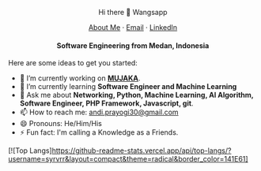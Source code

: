 <p align=center>
  Hi there 👋 Wangsapp
</p>

<p align="center">
    <a href="https://sayray303.github.io">About Me</a>
    ·
    <a href="mailto:andi.prayogi30@gmail.com">Email</a>
    ·
    <a href="https://linkedin.com/in/andi-prayogi-2a8a11157">LinkedIn</a>
</p>
<p align="center">
  <h4 align="center">Software Engineering from Medan, Indonesia</h4>
</p>

<!--
<p align="center"> 
  <img align="center" src="https://komarev.com/ghpvc/?username=hashirshoaeb&color=blue&style=flat-square" alt="hashirshoaeb profile views" />
</p>
 **sayray303/sayray303** is a ✨ _special_ ✨ repository because its `README.md` (this file) appears on your GitHub profile. -->

Here are some ideas to get you started:

- 🔭 I’m currently working on **[MUJAKA](https://www.mujaka.net/)**.
- 🌱 I’m currently learning **Software Engineer and Machine Learning**
- 💬 Ask me about **Networking, Python, Machine Learning, AI Algorithm, Software Engineer, PHP Framework, Javascript, git**.
- 📫 How to reach me: andi.prayogi30@gmail.com
- 😄 Pronouns: He/Him/His
- ⚡ Fun fact: I'm calling a Knowledge as a  Friends.

<!-- - 👯 I’m looking to collaborate on ...
- 🤔 I’m looking for help with ... -->

[![Top Langs]https://github-readme-stats.vercel.app/api/top-langs/?username=syrvrr&layout=compact&theme=radical&border_color=141E61]
